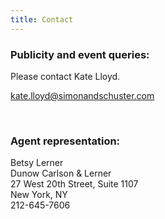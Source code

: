 ```yaml
---
title: Contact
---
```



### Publicity and event queries:

Please contact Kate Lloyd.

[kate.lloyd@simonandschuster.com](javascript:void(location.href='mailto:'+String.fromCharCode(107,97,116,101,46,108,108,111,121,100,64,115,105,109,111,110,97,110,100,115,99,104,117,115,116,101,114,46,99,111,109)+'?subject=From%20the%20Andrew%20Krivak%20Website'))

&nbsp;

### Agent representation:

Betsy Lerner
<br>Dunow Carlson & Lerner
<br>27 West 20th Street, Suite 1107
<br>New York, NY
<br>212-645-7606
